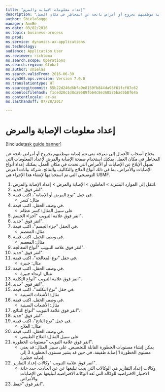 ```yaml
--- 
title: "إعداد معلومات الإصابة والمرض"
description: "يحتاج أصحاب الأعمال إلى معرفة متى تتم إصابة موظفيهم بجروح أو أمراض ناتجة عن المخاطر في مكان العمل."
author: ShielaSogge
manager: AnnBe
ms.date: 03/02/2016
ms.topic: business-process
ms.prod: 
ms.service: dynamics-ax-applications
ms.technology: 
audience: Application User
ms.reviewer: rschloma
ms.search.scope: Operations
ms.search.region: Global
ms.author: shielas
ms.search.validFrom: 2016-06-30
ms.dyn365.ops.version: Version 7.0.0
ms.translationtype: HT
ms.sourcegitcommit: 55b22d246d6bfa9e8159fb844da95f61fcf07c62
ms.openlocfilehash: f1ced20c1d8ca9589fb64c8e360575bad5b8f64a
ms.contentlocale: ar-sa
ms.lasthandoff: 07/28/2017

---
```

# <a name="set-up-injury-and-illness-information"></a>إعداد معلومات الإصابة والمرض

[!include[task guide banner](../../includes/task-guide-banner.md)]

يحتاج أصحاب الأعمال إلى معرفة متى تتم إصابة موظفيهم بجروح أو أمراض ناتجة عن المخاطر في مكان العمل. يمكنك استخدام صفحة الإصابة والمرض لإعداد المعلومات التي تسهل الإبلاغ عن الإصابات أو الأمراض التي تحدث في مكان العمل. يمكنك إعداد أنواع الإصابات والأمراض، بما في ذلك أنواع العلاج والتكاليف والنتائج. شركة بيانات العرض التوضيحي التي تم استخدامها لإنشاء هذا الإجراء هي USMF.

1. انتقل إلى الموارد البشرية > العاملون‬ > الإصابة والمرض > إعداد الإصابة والمرض.
2. انقر فوق "جديد".
3. في حقل "نوع المرض أو الإصابة"، اكتب قيمة.
    * مثال: كسر  
4. في وصف الحقل، اكتب قيمة.
    * على سبيل المثال: كسر عظام  
5. انقر فوق علامة التبويب "أجزاء الجسم".
6. انقر فوق "جديد".
7. في الحقل "جزء الجسم"، اكتب قيمة.
    * مثال: المعصم  
8. في وصف الحقل، اكتب قيمة.
    * مثال: المعصم  
9. انقر فوق علامة التبويب "أنواع المعالجة".
10. انقر فوق "جديد".
11. في حقل "نوع المعالجة"، اكتب قيمة.
    * مثال: جبيرة  
12. في وصف الحقل، اكتب قيمة.
    * مثال: ارتداء جبيرة  
13. انقر فوق علامة التبويب "أنواع التكلفة‬".
14. انقر فوق "جديد".
15. في حقل "نوع التكلفة"، اكتب قيمة.
    * مثال: الأشعات السينية  
16. في وصف الحقل، اكتب قيمة.
    * مثال: الأشعات السينية  
17. انقر فوق علامة التبويب "أنواع النتائج".
18. انقر فوق "جديد".
19. في حقل "نوع الناتج"، اكتب قيمة.
    * مثال: العلاج  
20. في وصف الحقل، اكتب قيمة.
    * على سبيل المثال: العلاج الطبيعي  
21. انقر فوق علامة التبويب "مستويات الخطورة".
    * يمكن إنشاء مستويات الخطورة القابلة للتخصيص. على سبيل المثال: قد يعني مستوى الخطورة 1 إصابة طفيفة، في حين قد يشير مستوى الخطورة 3 إلى إصابة خطيرة.  
22. انقر فوق علامة التبويب "وكالات إعداد التقارير".
    * وكالات إعداد التقارير هي الوكالات التي يجب تبليغها عن عن الحادث. حدد خانة الاختيار الافتراضية للوكالة التي تُعد الوكالة الافتراضية لتبليغها عن الإصابات والأمراض.  
23. انقر فوق "حفظ".


